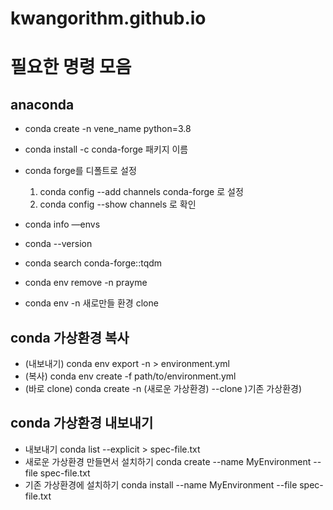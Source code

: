 # kwangorithm.github.io

# 필요한 명령 모음

## anaconda
- conda create -n vene_name python=3.8
- conda install -c conda-forge 패키지 이름
- conda forge를 디폴트로 설정
  1. conda config --add channels conda-forge 로 설정
  2. conda config --show channels 로 확인
  

- conda info —envs
- conda --version

- conda search conda-forge::tqdm
- conda env remove -n prayme
- conda env -n 새로만들 환경 clone 

## conda 가상환경 복사
- (내보내기) conda env export -n <env-name> > environment.yml
- (복사) conda env create -f path/to/environment.yml
- (바로 clone) conda create -n (새로운 가상환경) --clone )기존 가상환경)
  
## conda 가상환경 내보내기
  - 내보내기 
  conda list --explicit > spec-file.txt
  - 새로운 가상환경 만들면서 설치하기
  conda create --name MyEnvironment --file spec-file.txt
  - 기존 가상환경에 설치하기
  conda install --name MyEnvironment --file spec-file.txt

